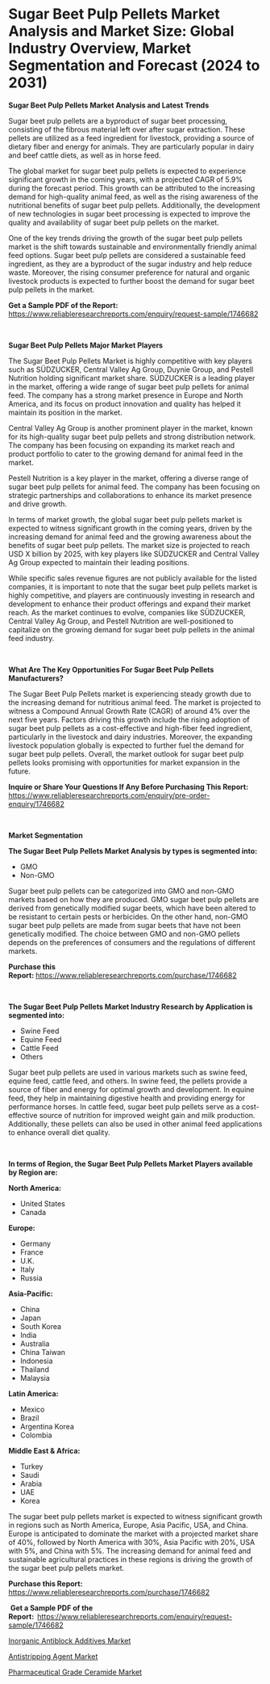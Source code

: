 <p><h1>Sugar Beet Pulp Pellets Market Analysis and Market Size: Global Industry Overview, Market Segmentation and Forecast (2024 to 2031)</h1></p><p><strong>Sugar Beet Pulp Pellets Market Analysis and Latest Trends</strong></p>
<p><p>Sugar beet pulp pellets are a byproduct of sugar beet processing, consisting of the fibrous material left over after sugar extraction. These pellets are utilized as a feed ingredient for livestock, providing a source of dietary fiber and energy for animals. They are particularly popular in dairy and beef cattle diets, as well as in horse feed.</p><p>The global market for sugar beet pulp pellets is expected to experience significant growth in the coming years, with a projected CAGR of 5.9% during the forecast period. This growth can be attributed to the increasing demand for high-quality animal feed, as well as the rising awareness of the nutritional benefits of sugar beet pulp pellets. Additionally, the development of new technologies in sugar beet processing is expected to improve the quality and availability of sugar beet pulp pellets on the market.</p><p>One of the key trends driving the growth of the sugar beet pulp pellets market is the shift towards sustainable and environmentally friendly animal feed options. Sugar beet pulp pellets are considered a sustainable feed ingredient, as they are a byproduct of the sugar industry and help reduce waste. Moreover, the rising consumer preference for natural and organic livestock products is expected to further boost the demand for sugar beet pulp pellets in the market.</p></p>
<p><strong>Get a Sample PDF of the Report:&nbsp;</strong> <a href="https://www.reliableresearchreports.com/enquiry/request-sample/1746682">https://www.reliableresearchreports.com/enquiry/request-sample/1746682</a></p>
<p>&nbsp;</p>
<p><strong>Sugar Beet Pulp Pellets Major Market Players</strong></p>
<p><p>The Sugar Beet Pulp Pellets Market is highly competitive with key players such as SÜDZUCKER, Central Valley Ag Group, Duynie Group, and Pestell Nutrition holding significant market share. SÜDZUCKER is a leading player in the market, offering a wide range of sugar beet pulp pellets for animal feed. The company has a strong market presence in Europe and North America, and its focus on product innovation and quality has helped it maintain its position in the market.</p><p>Central Valley Ag Group is another prominent player in the market, known for its high-quality sugar beet pulp pellets and strong distribution network. The company has been focusing on expanding its market reach and product portfolio to cater to the growing demand for animal feed in the market.</p><p>Pestell Nutrition is a key player in the market, offering a diverse range of sugar beet pulp pellets for animal feed. The company has been focusing on strategic partnerships and collaborations to enhance its market presence and drive growth.</p><p>In terms of market growth, the global sugar beet pulp pellets market is expected to witness significant growth in the coming years, driven by the increasing demand for animal feed and the growing awareness about the benefits of sugar beet pulp pellets. The market size is projected to reach USD X billion by 2025, with key players like SÜDZUCKER and Central Valley Ag Group expected to maintain their leading positions.</p><p>While specific sales revenue figures are not publicly available for the listed companies, it is important to note that the sugar beet pulp pellets market is highly competitive, and players are continuously investing in research and development to enhance their product offerings and expand their market reach. As the market continues to evolve, companies like SÜDZUCKER, Central Valley Ag Group, and Pestell Nutrition are well-positioned to capitalize on the growing demand for sugar beet pulp pellets in the animal feed industry.</p></p>
<p>&nbsp;</p>
<p><strong>What Are The Key Opportunities For Sugar Beet Pulp Pellets Manufacturers?</strong></p>
<p><p>The Sugar Beet Pulp Pellets market is experiencing steady growth due to the increasing demand for nutritious animal feed. The market is projected to witness a Compound Annual Growth Rate (CAGR) of around 4% over the next five years. Factors driving this growth include the rising adoption of sugar beet pulp pellets as a cost-effective and high-fiber feed ingredient, particularly in the livestock and dairy industries. Moreover, the expanding livestock population globally is expected to further fuel the demand for sugar beet pulp pellets. Overall, the market outlook for sugar beet pulp pellets looks promising with opportunities for market expansion in the future.</p></p>
<p><strong>Inquire or Share Your Questions If Any Before Purchasing This Report:</strong> <a href="https://www.reliableresearchreports.com/enquiry/pre-order-enquiry/1746682">https://www.reliableresearchreports.com/enquiry/pre-order-enquiry/1746682</a></p>
<p>&nbsp;</p>
<p><strong>Market Segmentation</strong></p>
<p><strong>The Sugar Beet Pulp Pellets Market Analysis by types is segmented into:</strong></p>
<p><ul><li>GMO</li><li>Non-GMO</li></ul></p>
<p><p>Sugar beet pulp pellets can be categorized into GMO and non-GMO markets based on how they are produced. GMO sugar beet pulp pellets are derived from genetically modified sugar beets, which have been altered to be resistant to certain pests or herbicides. On the other hand, non-GMO sugar beet pulp pellets are made from sugar beets that have not been genetically modified. The choice between GMO and non-GMO pellets depends on the preferences of consumers and the regulations of different markets.</p></p>
<p><strong>Purchase this Report:&nbsp;</strong><a href="https://www.reliableresearchreports.com/purchase/1746682">https://www.reliableresearchreports.com/purchase/1746682</a></p>
<p>&nbsp;</p>
<p><strong>The Sugar Beet Pulp Pellets Market Industry Research by Application is segmented into:</strong></p>
<p><ul><li>Swine Feed</li><li>Equine Feed</li><li>Cattle Feed</li><li>Others</li></ul></p>
<p><p>Sugar beet pulp pellets are used in various markets such as swine feed, equine feed, cattle feed, and others. In swine feed, the pellets provide a source of fiber and energy for optimal growth and development. In equine feed, they help in maintaining digestive health and providing energy for performance horses. In cattle feed, sugar beet pulp pellets serve as a cost-effective source of nutrition for improved weight gain and milk production. Additionally, these pellets can also be used in other animal feed applications to enhance overall diet quality.</p></p>
<p>&nbsp;</p>
<p><strong>In terms of Region, the Sugar Beet Pulp Pellets Market Players available by Region are:</strong></p>
<p>
    <p> <strong> North America: </strong>
        <ul>
            <li>United States</li>
            <li>Canada</li>
        </ul>
        </p> 
    <p> <strong> Europe: </strong>
        <ul>
            <li>Germany</li>
            <li>France</li>
            <li>U.K.</li>
            <li>Italy</li>
            <li>Russia</li>
        </ul>
        </p> 
    <p> <strong> Asia-Pacific: </strong>
        <ul>
            <li>China</li>
            <li>Japan</li>
            <li>South Korea</li>
            <li>India</li>
            <li>Australia</li>
            <li>China Taiwan</li>
            <li>Indonesia</li>
            <li>Thailand</li>
            <li>Malaysia</li>
        </ul>
        </p> 
    <p> <strong> Latin America: </strong>
        <ul>
            <li>Mexico</li>
            <li>Brazil</li>
            <li>Argentina Korea</li>
            <li>Colombia</li>
        </ul>
        </p> 
    <p> <strong> Middle East & Africa: </strong>
        <ul>
            <li>Turkey</li>
            <li>Saudi</li>
            <li>Arabia</li>
            <li>UAE</li>
            <li>Korea</li>
        </ul>
    </p>
    </p>
<p><p>The sugar beet pulp pellets market is expected to witness significant growth in regions such as North America, Europe, Asia Pacific, USA, and China. Europe is anticipated to dominate the market with a projected market share of 40%, followed by North America with 30%, Asia Pacific with 20%, USA with 5%, and China with 5%. The increasing demand for animal feed and sustainable agricultural practices in these regions is driving the growth of the sugar beet pulp pellets market.</p></p>
<p><strong>Purchase this Report: </strong><a href="https://www.reliableresearchreports.com/purchase/1746682">https://www.reliableresearchreports.com/purchase/1746682</a></p>
<p>&nbsp;<strong>Get a Sample PDF of the Report:&nbsp;&nbsp;</strong><a href="https://www.reliableresearchreports.com/enquiry/request-sample/1746682">https://www.reliableresearchreports.com/enquiry/request-sample/1746682</a></p>
<p><strong></strong></p>
<p><p><a href="https://view.publitas.com/reportprime-1/inorganic-antiblock-additives-market-analysis-examines-its-scope-on-growth-opportunities-and-forecasted-trends-spanning-from-2023-to-2030/">Inorganic Antiblock Additives Market</a></p><p><a href="https://view.publitas.com/reportprime-1/antistripping-agent-market-size-focuses-on-market-dynamics-in-depth-analysis-and-future-projections-of-its-market-forecasted-for-period-from-2023-to-2030/">Antistripping Agent Market</a></p><p><a href="https://view.publitas.com/reportprime-1/pharmaceutical-grade-ceramide-market-research-report-unlocks-analysis-on-the-market-financial-status-market-size-and-market-revenue-upto-2030/">Pharmaceutical Grade Ceramide Market</a></p></p>